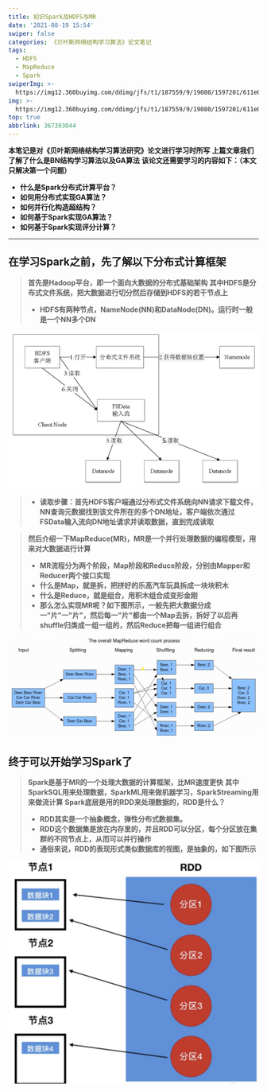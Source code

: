 ```yaml
---
title: 初识Spark及HDFS与MR
date: '2021-08-19 15:54'
swiper: false
categories: 《贝叶斯网络结构学习算法》论文笔记
tags:
  - HDFS
  - MapReduce
  - Spark
swiperImg: >-
  https://img12.360buyimg.com/ddimg/jfs/t1/187559/9/19080/1597201/611e0ea1E148a8b9b/13986e701669c61c.png
img: >-
  https://img12.360buyimg.com/ddimg/jfs/t1/187559/9/19080/1597201/611e0ea1E148a8b9b/13986e701669c61c.png
top: true
abbrlink: 367393044
---
```


**本笔记是对《贝叶斯网络结构学习算法研究》论文进行学习时所写**
**上篇文章我们了解了什么是BN结构学习算法以及GA算法**
**该论文还需要学习的内容如下：（本文只解决第一个问题）**

- **什么是Spark分布式计算平台？**
- **如何用分布式实现GA算法？**
- **如何并行化构造超结构？**
- **如何基于Spark实现GA算法？**
- **如何基于Spark实现评分计算？**

---

## 在学习Spark之前，先了解以下分布式计算框架
> **首先是Hadoop平台，即一个面向大数据的分布式基础架构**
> **其中HDFS是分布式文件系统，把大数据进行切分然后存储到HDFS的若干节点上**
> - **HDFS有两种节点，NameNode(NN)和DataNode(DN)。运行时一般是一个NN多个DN**
>
![](/medias/初识Spark及HDFS与MR/0.png)
> - **读取步骤：首先HDFS客户端通过分布式文件系统向NN请求下载文件，NN查询元数据找到该文件所在的多个DN地址，客户端依次通过FSData输入流向DN地址请求并读取数据，直到完成读取**
>


> **然后介绍一下MapReduce(MR)，MR是一个并行处理数据的编程模型，用来对大数据进行计算**
> - **MR流程分为两个阶段，Map阶段和Reduce阶段，分别由Mapper和Reducer两个接口实现**
> - **什么是Map，就是拆，把拼好的乐高汽车玩具拆成一块块积木**
> - **什么是Reduce，就是组合，用积木组合成变形金刚**
> - **那么怎么实现MR呢？如下图所示，一般先把大数据分成一"片"一"片"，然后每一"片"都由一个Map去拆，拆好了以后再shuffle归类成一组一组的，然后Reduce把每一组进行组合**
>
![](/medias/初识Spark及HDFS与MR/1.png)

## 终于可以开始学习Spark了
> **Spark是基于MR的一个处理大数据的计算框架，比MR速度更快**
> **其中SparkSQL用来处理数据，SparkML用来做机器学习，SparkStreaming用来做流计算**
> **Spark底层是用的RDD来处理数据的，RDD是什么？**
> - **RDD其实是一个抽象概念，弹性分布式数据集。**
> - **RDD这个数据集是放在内存里的，并且RDD可以分区，每个分区放在集群的不同节点上，从而可以并行操作**
> - **通俗来说，RDD的表现形式类似数据库的视图，是抽象的，如下图所示**
>
![](/medias/初识Spark及HDFS与MR/2.png)
